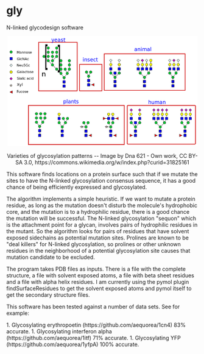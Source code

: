 # gly

N-linked glycodesign software

<p align="center">
  <img src="Variety_of_glycans.svg.png" width="500">
  
<p align="center">  Varieties of glycosylation patterns --
  Image by Dna 621 - Own work, CC BY-SA 3.0, https://commons.wikimedia.org/w/index.php?curid=31825161
</p>
<p>
This software finds locations on a protein surface such that if we mutate the sites to have the N-linked glycosylation consensus sequence, it has a good chance of being efficiently expressed and glycosylated.
</p>
<p>
The algorithm implements a simple heuristic. If we want to mutate a protein residue, as long as the mutation doesn't disturb the molecule's hydrophobic core, and the mutation is to a hydrophilic residue, there is a good chance the mutation will be successful. The N-linked glycosylation "sequon" which is the attachment point for a glycan, involves pairs of hydrophilic residues in the mutant. So the algorithm looks for pairs of residues that have solvent exposed sidechains as potential mutation sites. Prolines are known to be "deal killers" for N-linked glycosylation, so prolines or other unknown residues in the neighborhood of a potential glycosylation site causes that mutation candidate to be excluded.
</p>
<p>
The program takes PDB files as inputs. There is a file with the complete structure, a file with solvent exposed atoms, a file with beta sheet residues and a file with alpha helix residues. I am currently using the pymol plugin findSurfaceResidues to get the solvent exposed atoms and pymol itself to get the secondary structure files.
</p>
<p>
This software has been tested against a number of data sets. See for example:
</p>
<p>
1. Glycosylating erythropoetin (https://github.com/aequorea/1cn4) 83% accurate.
1. Glycosylating interferon alpha (https://github.com/aequorea/1itf) 71% accurate.
1. Glycosylating YFP (https://github.com/aequorea/1yfpA) 100% accurate.
</p>
